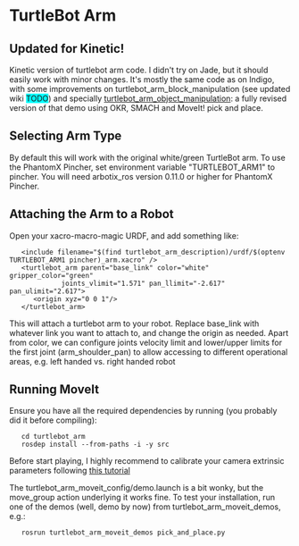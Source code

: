 TurtleBot Arm
=============

## Updated for Kinetic!

Kinetic version of turtlebot arm code. I didn't try on Jade, but it should easily work with minor changes. It's mostly the same code as on Indigo, with some improvements on turtlebot_arm_block_manipulation (see updated wiki <span style="background-color: #00FFFF">TODO</span>) and specially [turtlebot_arm_object_manipulation](https://github.com/turtlebot/turtlebot_arm/tree/kinetic-devel/turtlebot_arm_object_manipulation): a fully revised version of that demo using OKR, SMACH and MoveIt! pick and place.

## Selecting Arm Type
By default this will work with the original white/green TurtleBot arm.  To use the PhantomX Pincher, set environment variable "TURTLEBOT_ARM1" to pincher. You will need arbotix_ros version 0.11.0 or higher for PhantomX Pincher.

## Attaching the Arm to a Robot
Open your xacro-macro-magic URDF, and add something like:

       <include filename="$(find turtlebot_arm_description)/urdf/$(optenv TURTLEBOT_ARM1 pincher)_arm.xacro" />
       <turtlebot_arm parent="base_link" color="white" gripper_color="green"
                 joints_vlimit="1.571" pan_llimit="-2.617" pan_ulimit="2.617">
          <origin xyz="0 0 1"/>
       </turtlebot_arm>

This will attach a turtlebot arm to your robot. Replace base_link with whatever link you want to attach to, and change the origin as needed. Apart from color, we can configure joints velocity limit and lower/upper limits for the first joint (arm_shoulder_pan) to allow accessing to different operational areas, e.g. left handed vs. right handed robot

## Running MoveIt
Ensure you have all the required dependencies by running (you probably did it before compiling):

       cd turtlebot_arm
       rosdep install --from-paths -i -y src

Before start playing, I highly recommend to calibrate your camera extrinsic parameters following [this tutorial](http://wiki.ros.org/turtlebot_kinect_arm_calibration/Tutorials/CalibratingKinectToTurtleBotArm)

The turtlebot_arm_moveit_config/demo.launch is a bit wonky, but the move_group action underlying it works fine. To test your installation, run one of the demos (well, demo by now) from turtlebot_arm_moveit_demos, e.g.:

       rosrun turtlebot_arm_moveit_demos pick_and_place.py
